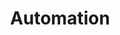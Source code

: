 ---
layout: tag-list
title: Automation
menu: false
description: >
   Posts related to automation.
---